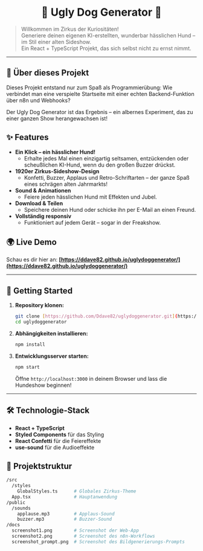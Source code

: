 <div align="center">

# 🎪 Ugly Dog Generator 🐶

</div>

> Willkommen im Zirkus der Kuriositäten! <br>
> Generiere deinen eigenen KI-erstellten, wunderbar hässlichen Hund – im Stil einer alten Sideshow. <br>
> Ein React + TypeScript Projekt, das sich selbst nicht zu ernst nimmt.

---

## 🤹 Über dieses Projekt

Dieses Projekt entstand nur zum Spaß als Programmierübung:
Wie verbindet man eine verspielte Startseite mit einer echten Backend-Funktion über n8n und Webhooks?

Der Ugly Dog Generator ist das Ergebnis – ein albernes Experiment, das zu einer ganzen Show herangewachsen ist!

## ✨ Features

* **Ein Klick – ein hässlicher Hund!**
    * Erhalte jedes Mal einen einzigartig seltsamen, entzückenden oder scheußlichen KI-Hund, wenn du den großen Buzzer drückst.
* **1920er Zirkus-Sideshow-Design**
    * Konfetti, Buzzer, Applaus und Retro-Schriftarten – der ganze Spaß eines schrägen alten Jahrmarkts!
* **Sound & Animationen**
    * Feiere jeden hässlichen Hund mit Effekten und Jubel.
* **Download & Teilen**
    * Speichere deinen Hund oder schicke ihn per E-Mail an einen Freund.
* **Vollständig responsiv**
    * Funktioniert auf jedem Gerät – sogar in der Freakshow.

## 🌍 Live Demo

Schau es dir hier an:
**[https://ddave82.github.io/uglydoggenerator/](https://ddave82.github.io/uglydoggenerator/)**

---

## 🚀 Getting Started

1.  **Repository klonen:**
    ```sh
    git clone [https://github.com/Ddave82/uglydoggenerator.git](https://github.com/Ddave82/uglydoggenerator.git)
    cd uglydoggenerator
    ```

2.  **Abhängigkeiten installieren:**
    ```sh
    npm install
    ```

3.  **Entwicklungsserver starten:**
    ```sh
    npm start
    ```
    Öffne `http://localhost:3000` in deinem Browser und lass die Hundeshow beginnen!

---

## 🛠️ Technologie-Stack

* **React + TypeScript**
* **Styled Components** für das Styling
* **React Confetti** für die Feiereffekte
* **use-sound** für die Audioeffekte

## 📁 Projektstruktur

```bash
/src
  /styles
    GlobalStyles.ts      # Globales Zirkus-Theme
  App.tsx                # Hauptanwendung
/public
  /sounds
    applause.mp3         # Applaus-Sound
    buzzer.mp3           # Buzzer-Sound
/docs
  screenshot1.png        # Screenshot der Web-App
  screenshot2.png        # Screenshot des n8n-Workflows
  screenshot_prompt.png  # Screenshot des Bildgenerierungs-Prompts
